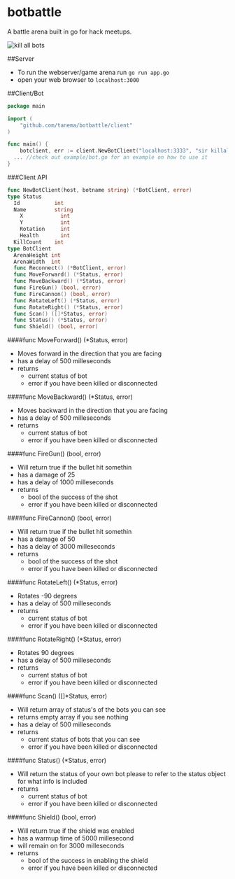 botbattle
=========

A battle arena built in go for hack meetups.

![kill all bots](https://github.com/tanema/botbattle/blob/master/public/images/screenshot.png)

##Server

- To run the webserver/game arena run `go run app.go`
- open your web browser to `localhost:3000`

##Client/Bot

```go
package main

import (
	"github.com/tanema/botbattle/client"
)

func main() {
	botclient, err := client.NewBotClient("localhost:3333", "sir killalot")
  ... //check out example/bot.go for an example on how to use it
}
```

###Client API
```go
func NewBotClient(host, botname string) (*BotClient, error)
type Status
  Id           int
  Name         string
	X            int
	Y            int
	Rotation     int
	Health       int
  KillCount    int
type BotClient
  ArenaHeight int
  ArenaWidth  int
  func Reconnect() (*BotClient, error)
  func MoveForward() (*Status, error)
  func MoveBackward() (*Status, error)
  func FireGun() (bool, error)
  func FireCannon() (bool, error)
  func RotateLeft() (*Status, error)
  func RotateRight() (*Status, error)
  func Scan() ([]*Status, error)
  func Status() (*Status, error)
  func Shield() (bool, error)
```

####func MoveForward() (\*Status, error)

- Moves forward in the direction that you are facing
- has a delay of 500 milleseconds
- returns 
    - current status of bot 
    - error if you have been killed or disconnected

####func MoveBackward() (\*Status, error)

- Moves backward in the direction that you are facing
- has a delay of 500 milleseconds
- returns 
    - current status of bot 
    - error if you have been killed or disconnected

####func FireGun() (bool, error)

- Will return true if the bullet hit somethin
- has a damage of 25
- has a delay of 1000 milleseconds
- returns 
    - bool of the success of the shot
    - error if you have been killed or disconnected

####func FireCannon() (bool, error)

- Will return true if the bullet hit somethin
- has a damage of 50
- has a delay of 3000 milleseconds
- returns 
    - bool of the success of the shot
    - error if you have been killed or disconnected

####func RotateLeft() (\*Status, error)

- Rotates -90 degrees
- has a delay of 500 milleseconds
- returns 
    - current status of bot 
    - error if you have been killed or disconnected

####func RotateRight() (\*Status, error)

- Rotates 90 degrees
- has a delay of 500 milleseconds
- returns 
    - current status of bot 
    - error if you have been killed or disconnected

####func Scan() ([]\*Status, error)

- Will return array of status's of the bots you can see
- returns empty array if you see nothing
- has a delay of 500 milleseconds
- returns 
    - current status of bots that you can see
    - error if you have been killed or disconnected

####func Status() (\*Status, error)

- Will return the status of your own bot please to refer to the status object for what info is included
- returns 
    - current status of bot 
    - error if you have been killed or disconnected

####func Shield() (bool, error)

- Will return true if the shield was enabled
- has a warmup time of 5000 millesecond
- will remain on for 3000 milleseconds
- returns 
    - bool of the success in enabling the shield
    - error if you have been killed or disconnected
